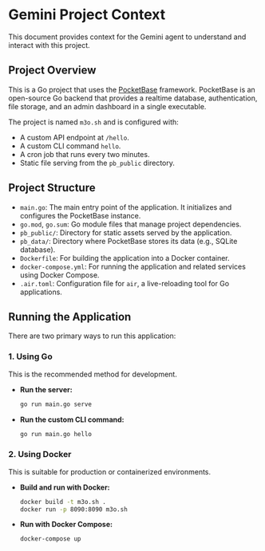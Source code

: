 # Gemini Project Context

This document provides context for the Gemini agent to understand and interact with this project.

## Project Overview

This is a Go project that uses the [PocketBase](https://pocketbase.io/) framework. PocketBase is an open-source Go backend that provides a realtime database, authentication, file storage, and an admin dashboard in a single executable.

The project is named `m3o.sh` and is configured with:

- A custom API endpoint at `/hello`.
- A custom CLI command `hello`.
- A cron job that runs every two minutes.
- Static file serving from the `pb_public` directory.

## Project Structure

- `main.go`: The main entry point of the application. It initializes and configures the PocketBase instance.
- `go.mod`, `go.sum`: Go module files that manage project dependencies.
- `pb_public/`: Directory for static assets served by the application.
- `pb_data/`: Directory where PocketBase stores its data (e.g., SQLite database).
- `Dockerfile`: For building the application into a Docker container.
- `docker-compose.yml`: For running the application and related services using Docker Compose.
- `.air.toml`: Configuration file for `air`, a live-reloading tool for Go applications.

## Running the Application

There are two primary ways to run this application:

### 1. Using Go

This is the recommended method for development.

- **Run the server:**
  ```bash
  go run main.go serve
  ```
- **Run the custom CLI command:**
  ```bash
  go run main.go hello
  ```

### 2. Using Docker

This is suitable for production or containerized environments.

- **Build and run with Docker:**
  ```bash
  docker build -t m3o.sh .
  docker run -p 8090:8090 m3o.sh
  ```
- **Run with Docker Compose:**
  ```bash
  docker-compose up
  ```

